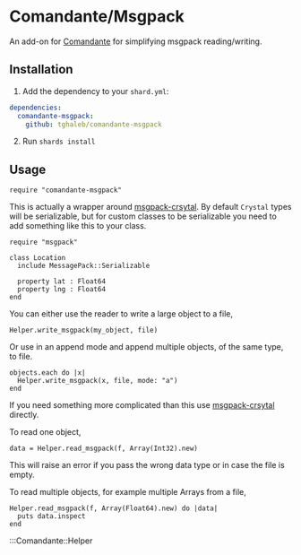 # Comandante/Msgpack

An add-on for [Comandante](https://github.com/tghaleb/comandante/) for simplifying msgpack reading/writing.

## Installation

1. Add the dependency to your `shard.yml`:

```yaml
dependencies:
  comandante-msgpack:
    github: tghaleb/comandante-msgpack
```

2. Run `shards install`

## Usage


```crystal
require "comandante-msgpack"
```

This is actually a wrapper around [msgpack-crsytal](https://github.com/crystal-community/msgpack-crystal/). 
By default `Crystal` types will be serializable, but for custom classes to
be serializable you need to add something like this to your class. 

```crystall
require "msgpack"

class Location
  include MessagePack::Serializable

  property lat : Float64
  property lng : Float64
end
```

You can either use the reader to write a large object to a file,

```crystall
Helper.write_msgpack(my_object, file)
```

Or use in an append mode and append multiple objects, of the same type, to file.

```crystall
objects.each do |x|
  Helper.write_msgpack(x, file, mode: "a")
end
```

If you need something more complicated than this use
[msgpack-crsytal](https://github.com/crystal-community/msgpack-crystal/) directly.

To read one object,

```crystall
data = Helper.read_msgpack(f, Array(Int32).new)
```

This will raise an error if you pass the wrong data type or in case the
file is empty.

To read multiple objects, for example multiple Arrays from a file,

```crystall
Helper.read_msgpack(f, Array(Float64).new) do |data|
  puts data.inspect
end 
```

:::Comandante::Helper


